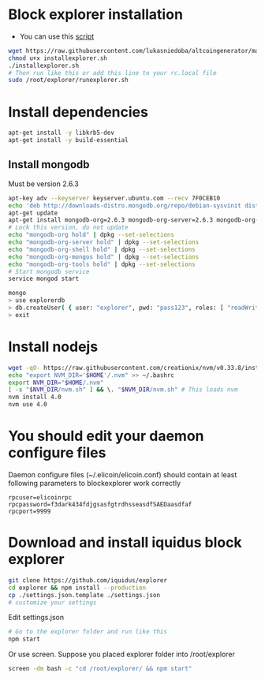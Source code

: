 Block explorer installation
====================

+ You can use this [script](installexplorer.sh)
```bash
wget https://raw.githubusercontent.com/lukasniedoba/altcoingenerator/master/installexplorer.sh
chmod u+x installexplorer.sh
./installexplorer.sh
# Then run like this or add this line to your rc.local file
sudo /root/explorer/runexplorer.sh
```

# Install dependencies

```bash
apt-get install -y libkrb5-dev
apt-get install -y build-essential
```

## Install mongodb

Must be version 2.6.3

```bash
apt-key adv --keyserver keyserver.ubuntu.com --recv 7F0CEB10
echo 'deb http://downloads-distro.mongodb.org/repo/debian-sysvinit dist 10gen' | tee /etc/apt/sources.list.d/mongodb.list
apt-get update
apt-get install mongodb-org=2.6.3 mongodb-org-server=2.6.3 mongodb-org-shell=2.6.3 mongodb-org-mongos=2.6.3 mongodb-org-tools=2.6.3
# Lock this version, do not update
echo "mongodb-org hold" | dpkg --set-selections
echo "mongodb-org-server hold" | dpkg --set-selections
echo "mongodb-org-shell hold" | dpkg --set-selections
echo "mongodb-org-mongos hold" | dpkg --set-selections
echo "mongodb-org-tools hold" | dpkg --set-selections
# Start mongodb service
service mongod start
```

```bash
mongo
> use explorerdb
> db.createUser( { user: "explorer", pwd: "pass123", roles: [ "readWrite" ] } )
> exit
```

# Install nodejs

```bash
wget -qO- https://raw.githubusercontent.com/creationix/nvm/v0.33.8/install.sh | bash
echo "export NVM_DIR='$HOME'/.nvm" >> ~/.bashrc
export NVM_DIR="$HOME/.nvm"
[ -s "$NVM_DIR/nvm.sh" ] && \. "$NVM_DIR/nvm.sh" # This loads nvm
nvm install 4.0
nvm use 4.0
```
# You should edit your daemon configure files

Daemon configure files (~/.elicoin/elicoin.conf) should contain at least following parameters to blockexplorer work correctly

```
rpcuser=elicoinrpc
rpcpassword=f3dark434fdjgsasfgtrdhsseasdfSAEDaasdfaf
rpcport=9999
```

# Download and install iquidus block explorer

```bash
git clone https://github.com/iquidus/explorer
cd explorer && npm install --production
cp ./settings.json.template ./settings.json
# customize your settings
```

Edit settings.json


```bash
# Go to the explorer folder and run like this
npm start
```

Or use screen. Suppose you placed explorer folder into /root/explorer

```bash
screen -dm bash -c "cd /root/explorer/ && npm start"
```
